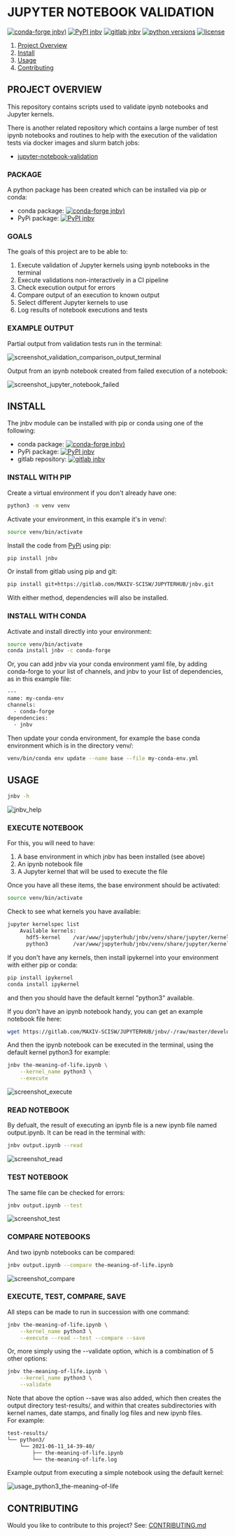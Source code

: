 # JUPYTER NOTEBOOK VALIDATION
[![conda-forge jnbv)](https://img.shields.io/conda/vn/conda-forge/jnbv)](https://anaconda.org/conda-forge/jnbv)
[![PyPI jnbv](https://img.shields.io/pypi/v/jnbv)](https://pypi.org/project/jnbv/)
[![gitlab jnbv](https://badgen.net/badge/icon/gitlab?icon=gitlab&label=jnbv)](https://gitlab.com/MAXIV-SCISW/JUPYTERHUB/jnbv)
[![python versions](https://badgen.net/pypi/python/black)](https://www.python.org/)
[![license](https://img.shields.io/pypi/l/jnbv)](https://gitlab.com/MAXIV-SCISW/JUPYTERHUB/jnbv/-/blob/master/LICENSE)

1. [Project Overview](#project-overview)
2. [Install](#install)
3. [Usage](#usage)
4. [Contributing](#contributing)


## PROJECT OVERVIEW

This repository contains scripts used to validate ipynb notebooks and Jupyter
kernels.

There is another related repository which contains a large number of test
ipynb notebooks and routines to help with the execution of the validation tests
via docker images and slurm batch jobs:
- [jupyter-notebook-validation](https://gitlab.com/MAXIV-SCISW/JUPYTERHUB/jupyter-notebook-validation)


### PACKAGE
A python package has been created which can be installed via pip or conda:
- conda package: [![conda-forge jnbv)](https://img.shields.io/conda/vn/conda-forge/jnbv)](https://anaconda.org/conda-forge/jnbv)
- PyPi package: [![PyPI jnbv](https://img.shields.io/pypi/v/jnbv)](https://pypi.org/project/jnbv/)


### GOALS
The goals of this project are to be able to:
1. Execute validation of Jupyter kernels using ipynb notebooks in the terminal
2. Execute validations non-interactively in a CI pipeline
3. Check execution output for errors
4. Compare output of an execution to known output
5. Select different Jupyter kernels to use
6. Log results of notebook executions and tests


### EXAMPLE OUTPUT
Partial output from validation tests run in the terminal:

![screenshot_validation_comparison_output_terminal](https://gitlab.com/MAXIV-SCISW/JUPYTERHUB/jnbv/raw/master/screenshots/screenshot_validation_comparison_output_terminal.png)

Output from an ipynb notebook created from failed execution of a notebook:

![screenshot_jupyter_notebook_failed](https://gitlab.com/MAXIV-SCISW/JUPYTERHUB/jnbv/raw/master/screenshots/screenshot_jupyter_notebook_failed.png)


## INSTALL

The jnbv module can be installed with pip or conda using one of the following:
- conda package: [![conda-forge jnbv)](https://img.shields.io/conda/vn/conda-forge/jnbv)](https://anaconda.org/conda-forge/jnbv)
- PyPi package: [![PyPI jnbv](https://img.shields.io/pypi/v/jnbv)](https://pypi.org/project/jnbv/)
- gitlab repository: [![gitlab jnbv](https://badgen.net/badge/icon/gitlab?icon=gitlab&label=jnbv)](https://gitlab.com/MAXIV-SCISW/JUPYTERHUB/jnbv)


### INSTALL WITH PIP

Create a virtual environment if you don't already have one:
```bash
python3 -m venv venv
```

Activate your environment, in this example it's in venv/:
```bash
source venv/bin/activate
```

Install the code from [PyPi](https://pypi.org/project/jnbv/) using pip:
```bash
pip install jnbv
```

Or install from gitlab using pip and git:
```bash
pip install git+https://gitlab.com/MAXIV-SCISW/JUPYTERHUB/jnbv.git
```

With either method, dependencies will also be installed.


### INSTALL WITH CONDA
Activate and install directly into your environment:
```bash
source venv/bin/activate
conda install jnbv -c conda-forge
```

Or, you can add jnbv via your conda environment yaml file, by adding
conda-forge to your list of channels, and jnbv to your list of dependencies, as
in this example file:
```bash
---
name: my-conda-env
channels:
  - conda-forge
dependencies:
  - jnbv
```

Then update your conda environment, for example the base conda environment
which is in the directory venv/:
```bash
venv/bin/conda env update --name base --file my-conda-env.yml
```


## USAGE

```bash
jnbv -h
```

![jnbv_help](https://gitlab.com/MAXIV-SCISW/JUPYTERHUB/jnbv/raw/master/screenshots/jnbv_help.png)


### EXECUTE NOTEBOOK
For this, you will need to have:
1. A base environment in which jnbv has been installed (see above)
2. An ipynb notebook file
3. A Jupyter kernel that will be used to execute the file

Once you have all these items, the base environment should be activated:
```bash
source venv/bin/activate
```

Check to see what kernels you have available:
```bash
jupyter kernelspec list
    Available kernels:
      hdf5-kernel    /var/www/jupyterhub/jnbv/venv/share/jupyter/kernels/hdf5-kernel
      python3        /var/www/jupyterhub/jnbv/venv/share/jupyter/kernels/python3
```
If you don't have any kernels, then install ipykernel into your environment
with either pip or conda:
```bash
pip install ipykernel
conda install ipykernel
```
and then you should have the default kernel "python3" available.

If you don't have an ipynb notebook handy, you can get an example notebook
file here:
```bash
wget https://gitlab.com/MAXIV-SCISW/JUPYTERHUB/jnbv/-/raw/master/development/the-meaning-of-life.ipynb
```

And then the ipynb notebook can be executed in the terminal, using the default
kernel python3 for example:
```bash
jnbv the-meaning-of-life.ipynb \
    --kernel_name python3 \
    --execute
```

![screenshot_execute](https://gitlab.com/MAXIV-SCISW/JUPYTERHUB/jnbv/raw/master/screenshots/screenshot_execute.png)


### READ NOTEBOOK
By defualt, the result of executing an ipynb file is a new ipynb file named
output.ipynb.  It can be read in the terminal with:
```bash
jnbv output.ipynb --read
```

![screenshot_read](https://gitlab.com/MAXIV-SCISW/JUPYTERHUB/jnbv/raw/master/screenshots/screenshot_read.png)


### TEST NOTEBOOK
The same file can be checked for errors:
```bash
jnbv output.ipynb --test
```

![screenshot_test](https://gitlab.com/MAXIV-SCISW/JUPYTERHUB/jnbv/raw/master/screenshots/screenshot_test.png)


### COMPARE NOTEBOOKS
And two ipynb notebooks can be compared:
```bash
jnbv output.ipynb --compare the-meaning-of-life.ipynb
```

![screenshot_compare](https://gitlab.com/MAXIV-SCISW/JUPYTERHUB/jnbv/raw/master/screenshots/screenshot_compare.png)


### EXECUTE, TEST, COMPARE, SAVE
All steps can be made to run in succession with one command:
```bash
jnbv the-meaning-of-life.ipynb \
    --kernel_name python3 \
    --execute --read --test --compare --save
```

Or, more simply using the --validate option, which is a combination of 5 other
options:
```bash
jnbv the-meaning-of-life.ipynb \
    --kernel_name python3 \
    --validate
```

Note that above the option --save was also added, which then creates the output
directory test-results/, and within that creates subdirectories with kernel
names, date stamps, and finally log files and new ipynb files.<br>
For example:
```bash
test-results/
└── python3/
    └── 2021-06-11_14-39-40/
        ├── the-meaning-of-life.ipynb
        └── the-meaning-of-life.log
```

Example output from executing a simple notebook using the default kernel:

![usage_python3_the-meaning-of-life](https://gitlab.com/MAXIV-SCISW/JUPYTERHUB/jnbv/raw/master/screenshots/usage_python3_the-meaning-of-life.png)


## CONTRIBUTING

Would you like to contribute to this project?
See: [CONTRIBUTING.md](https://gitlab.com/MAXIV-SCISW/JUPYTERHUB/jnbv/-/blob/master/CONTRIBUTING.md)
